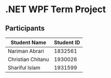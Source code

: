 # .NET WPF Term Project

## Participants

| Student Name      | Student ID |
| ----------------- | ---------- |
| Nariman Abrari    | 1832561    |
| Christian Chitanu | 1930026    |
| Shariful Islam    | 1931599    |
